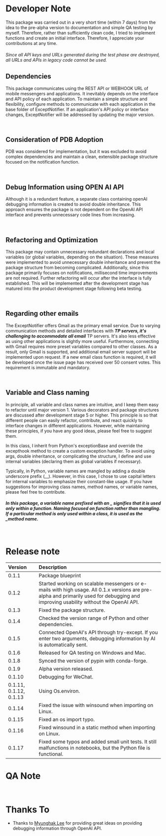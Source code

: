 # Developer Note
This package was carried out in a very short time (within 7 days) from the idea to the pre-alpha version to documentation and simple QA testing by myself. Therefore, rather than sufficiently clean code, I tried to implement functions and create an initial interface. Therefore, I appreciate your contributions at any time.

###### Since all API keys and URLs generated during the test phase are destroyed, all URLs and APIs in legacy code cannot be used.

## Dependencies
This package communicates using the REST API or WEBHOOK URL of mobile messengers and applications. It inevitably depends on the interface and API policy of each application. To maintain a simple structure and flexibility, configure methods to communicate with each application in the base folder of ExceptNotifier. If an application's API policy or interface changes, ExceptNotifier will be addressed by updating the major version.

<br>

## Consideration of PDB Adoption
PDB was considered for implementation, but it was excluded to avoid complex dependencies and maintain a clean, extensible package structure focused on the notification function.

<br>

## Debug Information using OPEN AI API
Although it is a redundant feature, a separate class containing openAI debugging information is created to avoid double inheritance. This approach ensures the package is not dependent on the OpenAI API interface and prevents unnecessary code lines from increasing.

<br>

## Refactoring and Optimization
This package may contain unnecessary redundant declarations and local variables (or global variables, depending on the situation). These measures were implemented to avoid unnecessary double inheritance and prevent the package structure from becoming complicated. Additionally, since this package primarily focuses on notifications, millisecond time improvements are not required. Further refactoring will occur after the interface is fully established. This will be implemented after the development stage has matured into the product development stage following beta testing.

<br>

## Regarding other emails
The ExceptNotifier offers Gmail as the primary email service. Due to varying communication methods and detailed interfaces with ***TP servers, it's challenging to accommodate all email*** TP servers. It's also less effective as using other applications is slightly more useful. Furthermore, connecting with Gmail requires more preset variables compared to other classes. As a result, only Gmail is supported, and additional email server support will be implemented upon request. If a new email class function is required, it will be developed once the issue page has received over 50 consent votes. This requirement is immutable and mandatory.

<br>

## Variable and Class naming
In principle, all variable and class names are intuitive, and I keep them easy to refactor until major version 1. Various decorators and package structures are discussed after development stage 5 or higher.
This principle is so that different people can easily refactor, contribute, and react quickly to interface changes in different applications. However, while maintaining these principles, if you have any good ideas, please feel free to suggest them.

In this class, I inherit from Python's exceptionBase and override the excepthook method to create a custom exception handler. To avoid using args, double inheritance, or complicating the structure, I define and use internal variables (declaring them as global variables if necessary). 

Typically, in Python, variable names are mangled by adding a double underscore prefix (__). However, in this case, I chose to use capital letters for internal variables to emphasize their constant-like usage. If you have suggestions for improving class names, method names, or variable names, please feel free to contribute.
##### In this package, a variable name prefixed with an _ signifies that it is used only within a function. Naming focused on function rather than mangling. If a particular method is only used within a class, it is used as the _method name.


<br>


# Release note
|Version|Description|
|:--|:--|
|0.1.1|Package blueprint|
|0.1.2|Started working on scalable messengers or e-mails with high usage. All 0.1.x versions are pre-alpha and primarily used for debugging and improving usability without the OpenAI API.|
|0.1.3|Fixed the package structure.|
|0.1.4|Checked the version range of Python and other dependencies.|
|0.1.5|Connected OpenAI's API through try-except. If you enter two arguments, debugging information by AI is automatically sent.|
|0.1.6|Released for QA testing on Windows and Mac.|
|0.1.8|Synced the version of pypin with conda-forge.|
|0.1.9|Alpha version released.|
|0.1.10|Debugging for WeChat.|
|0.1.11, 0.1.12, 0.1.13|Using Os.environ.|
|0.1.14|Fixed the issue with winsound when importing on Linux.|
|0.1.15|Fixed an os import typo.|
|0.1.16|Fixed winsound in a static method when importing on Linux.|
|0.1.17|Fixed some typos and added small unit tests. It still malfunctions in notebooks, but the Python file is functional.|


# QA Note


<br>

# Thanks To
- Thanks to [Myunghak Lee](https://github.com/myeonghak) for providing great ideas on providing debugging information through OpenAI API.

<br>